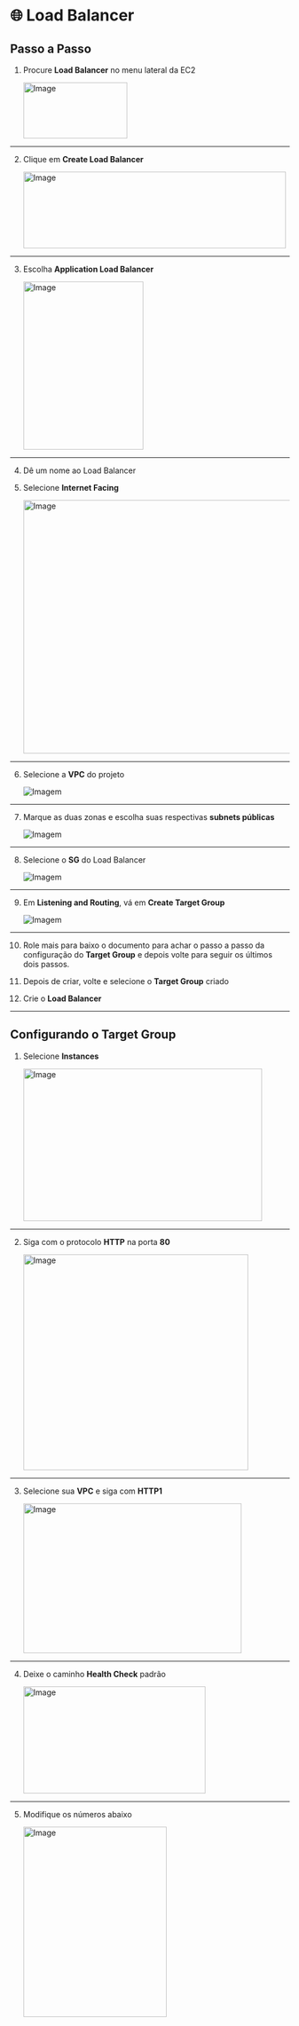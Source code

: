 # 🌐 Load Balancer

## Passo a Passo

1. Procure **Load Balancer** no menu lateral da EC2  

   <img width="187" height="101" alt="Image" src="https://github.com/user-attachments/assets/707bfc30-96fe-4cb4-b171-e90441190879" />

---

2. Clique em **Create Load Balancer**  

   <img width="473" height="138" alt="Image" src="https://github.com/user-attachments/assets/e2f6fbbf-9905-4d3e-8b89-e3ebd5211dd0" />

---

3. Escolha **Application Load Balancer**  

   <img width="216" height="303" alt="Image" src="https://github.com/user-attachments/assets/346cd161-b588-4316-8fc9-8ed1786f629a" />

---

4. Dê um nome ao Load Balancer  

5. Selecione **Internet Facing**  

   <img width="619" height="457" alt="Image" src="https://github.com/user-attachments/assets/a7175519-9b1b-4214-99e3-fa60a57c9c70" />

---

6. Selecione a **VPC** do projeto  

   <img src="imagem" alt="Imagem" />

---

7. Marque as duas zonas e escolha suas respectivas **subnets públicas**  

   <img src="imagem" alt="Imagem" />

---

8. Selecione o **SG** do Load Balancer  

   <img src="imagem" alt="Imagem" />

---

9. Em **Listening and Routing**, vá em **Create Target Group**  

   <img src="imagem" alt="Imagem" />

---

10. Role mais para baixo o documento para achar o passo a passo da configuração do **Target Group** e depois volte para seguir os últimos dois passos.  

11. Depois de criar, volte e selecione o **Target Group** criado  

12. Crie o **Load Balancer**  

---

## Configurando o Target Group

1. Selecione **Instances**  

   <img width="430" height="275" alt="Image" src="https://github.com/user-attachments/assets/35638a95-7bfd-4661-8fde-8659d8246efc" />

---

2. Siga com o protocolo **HTTP** na porta **80**  

   <img width="405" height="389" alt="Image" src="https://github.com/user-attachments/assets/a70a0a2e-3393-41ec-a44c-0969461c0f4b" />

---

3. Selecione sua **VPC** e siga com **HTTP1**

   <img width="393" height="270" alt="Image" src="https://github.com/user-attachments/assets/2cbc3c44-d3dd-4491-89d2-693a6c5184d1" />


---

4. Deixe o caminho **Health Check** padrão  

   <img width="328" height="193" alt="Image" src="https://github.com/user-attachments/assets/8f769425-d3bb-4363-b576-717ac66ce2b0" />

---

5. Modifique os números abaixo  

   <img width="258" height="343" alt="Image" src="https://github.com/user-attachments/assets/4d7ac1e7-c2d8-42f7-9026-445a444dd9c5" />















